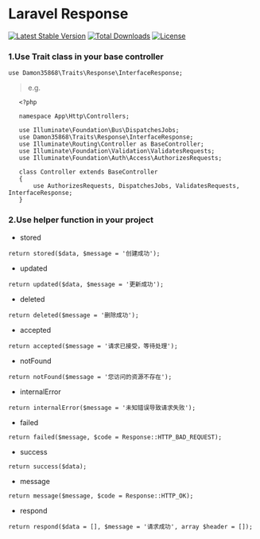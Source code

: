 # Laravel Response

[![Latest Stable Version](https://poser.pugx.org/Damon35868/response/v/stable)](https://packagist.org/packages/Damon35868/response)
[![Total Downloads](https://poser.pugx.org/Damon35868/response/downloads)](https://packagist.org/packages/Damon35868/response)
[![License](https://poser.pugx.org/Damon35868/response/license)](https://packagist.org/packages/Damon35868/response)

### 1.Use Trait class in your base controller

`use Damon35868\Traits\Response\InterfaceResponse;`

> e.g.

```
   <?php

   namespace App\Http\Controllers;

   use Illuminate\Foundation\Bus\DispatchesJobs;
   use Damon35868\Traits\Response\InterfaceResponse;
   use Illuminate\Routing\Controller as BaseController;
   use Illuminate\Foundation\Validation\ValidatesRequests;
   use Illuminate\Foundation\Auth\Access\AuthorizesRequests;

   class Controller extends BaseController
   {
       use AuthorizesRequests, DispatchesJobs, ValidatesRequests, InterfaceResponse;
   }

```

### 2.Use helper function in your project

- stored

```
return stored($data, $message = '创建成功');

```

- updated

```
return updated($data, $message = '更新成功');

```

- deleted

```
return deleted($message = '删除成功');

```

- accepted

```
return accepted($message = '请求已接受，等待处理');

```

- notFound

```
return notFound($message = '您访问的资源不存在');

```

- internalError

```
return internalError($message = '未知错误导致请求失败');

```

- failed

```
return failed($message, $code = Response::HTTP_BAD_REQUEST);

```

- success

```
return success($data);

```

- message

```
return message($message, $code = Response::HTTP_OK);

```

- respond

```
return respond($data = [], $message = '请求成功', array $header = []);

```
